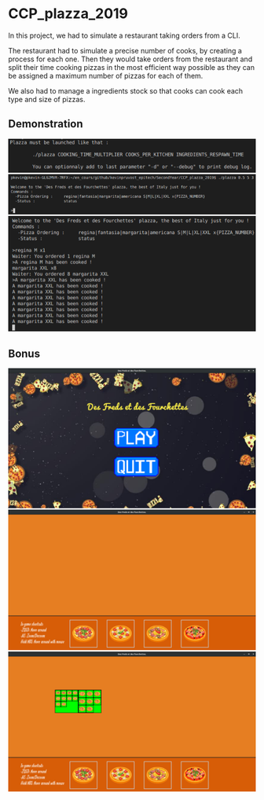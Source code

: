 # CCP_plazza_2019

In this project, we had to simulate a restaurant taking orders from a CLI.

The restaurant had to simulate a precise number of cooks, by creating a process for each one. Then they would take orders from the restaurant and split
their time cooking pizzas in the most efficient way possible as they can be assigned a maximum number of pizzas for each of them.

We also had to manage a ingredients stock so that cooks can cook each type and size of pizzas.

## Demonstration

<img src="https://github.com/kevinpruvost/kevinpruvost_epitech/blob/master/SecondYear/CCP_plazza_2019/screenshots/cmd.png"/>

<img src="https://github.com/kevinpruvost/kevinpruvost_epitech/blob/master/SecondYear/CCP_plazza_2019/screenshots/basic.png"/>

<img src="https://github.com/kevinpruvost/kevinpruvost_epitech/blob/master/SecondYear/CCP_plazza_2019/screenshots/ordering_cli.png"/>

## Bonus

<img src="https://github.com/kevinpruvost/kevinpruvost_epitech/blob/master/SecondYear/CCP_plazza_2019/screenshots/graphical_1.png"/>

<img src="https://github.com/kevinpruvost/kevinpruvost_epitech/blob/master/SecondYear/CCP_plazza_2019/screenshots/graphical_2.png"/>

<img src="https://github.com/kevinpruvost/kevinpruvost_epitech/blob/master/SecondYear/CCP_plazza_2019/screenshots/graphical_3.png"/>
